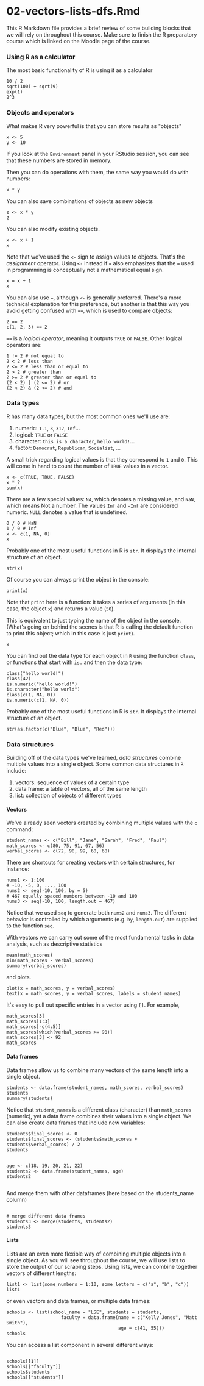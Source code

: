 # 02-vectors-lists-dfs.Rmd

This R Markdown file provides a brief review of some building blocks that we will rely on throughout this course. Make sure to finish the R preparatory course which is linked on the Moodle page of the course.

### Using R as a calculator

The most basic functionality of R is using it as a calculator

```{r}
10 / 2
sqrt(100) + sqrt(9)
exp(1)
2^3
```

### Objects and operators

What makes R very powerful is that you can store results as "objects"

```{r}
x <- 5
y <- 10
```

If you look at the `Environment` panel in your RStudio session, you can see that these numbers are stored in memory.

Then you can do operations with them, the same way you would do with numbers:

```{r}
x * y
```

You can also save combinations of objects as new objects

```{r}
z <- x * y
z
```

You can also modify existing objects.

```{r}
x <- x + 1
x
```

Note that we've used the `<-` sign to assign values to objects. That's the *assignment* operator. Using `<-` instead if `=` also emphasizes that the `=` used in programming is conceptually not a mathematical equal sign.

```{r}
x = x + 1
x
```

You can also use `=`, although `<-` is generally preferred. There's a more technical explanation for this preference, but another is that this way you avoid getting confused with `==`, which is used to compare objects:

```{r}
2 == 2
c(1, 2, 3) == 2
```

`==` is a *logical operator*, meaning it outputs `TRUE` or `FALSE`. Other logical operators are:

```{r}
1 != 2 # not equal to
2 < 2 # less than
2 <= 2 # less than or equal to
2 > 2 # greater than
2 >= 2 # greater than or equal to
(2 < 2) | (2 <= 2) # or
(2 < 2) & (2 <= 2) # and
```

### Data types

R has many data types, but the most common ones we'll use are:

1. numeric: `1.1`, `3`, `317`, `Inf`...
2. logical: `TRUE` or `FALSE`
3. character: `this is a character`, `hello world!`...
4. factor: `Democrat`, `Republican`, `Socialist`, ...

A small trick regarding logical values is that they correspond to `1` and `0`. This will come in hand to count the number of `TRUE` values in a vector.

```{r}
x <- c(TRUE, TRUE, FALSE)
x * 2
sum(x)
```

There are a few special values: `NA`, which denotes a missing value, and `NaN`, which means Not a number. The values `Inf` and `-Inf` are considered numeric. `NULL` denotes a value that is undefined.

```{r}
0 / 0 # NaN
1 / 0 # Inf
x <- c(1, NA, 0)
x
```

Probably one of the most useful functions in R is `str`. It displays the internal structure of an object.

```{r}
str(x)
```

Of course you can always print the object in the console:

```{r}
print(x)
```

Note that `print` here is a function: it takes a series of arguments (in this case, the object `x`) and returns a value (`50`).

This is equivalent to just typing the name of the object in the console. (What's going on behind the scenes is that R is calling the default function to print this object; which in this case is just `print`).

```{r}
x
```


You can find out the data type for each object in `R` using the function `class`, or functions that start with `is.` and then the data type:

```{r}
class("hello world!")
class(42)
is.numeric("hello world!")
is.character("hello world")
class(c(1, NA, 0))
is.numeric(c(1, NA, 0))
```

Probably one of the most useful functions in R is `str`. It displays the internal structure of an object.

```{r}
str(as.factor(c("Blue", "Blue", "Red")))
```

### Data structures

Building off of the data types we've learned, *data structures* combine multiple values into a single object. Some common data structures in `R` include:

1. vectors: sequence of values of a certain type
2. data frame: a table of vectors, all of the same length
3. list: collection of objects of different types

#### Vectors

We've already seen vectors created by **c**ombining multiple values with the `c` command:

```{r}
student_names <- c("Bill", "Jane", "Sarah", "Fred", "Paul")
math_scores <- c(80, 75, 91, 67, 56)
verbal_scores <- c(72, 90, 99, 60, 68)
```

There are shortcuts for creating vectors with certain structures, for instance:

```{r}
nums1 <- 1:100
# -10, -5, 0, ..., 100
nums2 <- seq(-10, 100, by = 5)
# 467 equally spaced numbers between -10 and 100
nums3 <- seq(-10, 100, length.out = 467)
```

Notice that we used `seq` to generate both `nums2` and `nums3`. The different behavior is controlled by which arguments (e.g. `by`, `length.out`) are supplied to the function `seq`.

With vectors we can carry out some of the most fundamental tasks in data analysis, such as descriptive statistics

```{r}
mean(math_scores)
min(math_scores - verbal_scores)
summary(verbal_scores)
```

and plots.

```{r}
plot(x = math_scores, y = verbal_scores)
text(x = math_scores, y = verbal_scores, labels = student_names)
```

It's easy to pull out specific entries in a vector using `[]`. For example,


```{r}
math_scores[3]
math_scores[1:3]
math_scores[-c(4:5)]
math_scores[which(verbal_scores >= 90)]
math_scores[3] <- 92
math_scores
```

#### Data frames

Data frames allow us to combine many vectors of the same length into a single object.

```{r}
students <- data.frame(student_names, math_scores, verbal_scores)
students
summary(students)
```

Notice that `student_names` is a different class (character) than `math_scores` (numeric), yet a data frame combines their values into a single object. We can also create data frames that include new variables:

```{r}
students$final_scores <- 0
students$final_scores <- (students$math_scores + students$verbal_scores) / 2
students
```


```{r}

age <- c(18, 19, 20, 21, 22)
students2 <- data.frame(student_names, age)
students2


```

And merge them with other dataframes (here based on the students_name column)

```{r}

# merge different data frames
students3 <- merge(students, students2)
students3
```



#### Lists

Lists are an even more flexible way of combining multiple objects into a single object. As you will see throughout the course, we will use lists to store the output of our scraping steps. Using lists, we can combine together vectors of different lengths:

```{r}
list1 <- list(some_numbers = 1:10, some_letters = c("a", "b", "c"))
list1
```

or even vectors and data frames, or multiple data frames:

```{r}
schools <- list(school_name = "LSE", students = students,
                    faculty = data.frame(name = c("Kelly Jones", "Matt Smith"),
                                         age = c(41, 55)))
schools
```

You can access a list component in several different ways:

```{r}

schools[[1]]
schools[["faculty"]]
schools$students
schools[["students"]]

```
